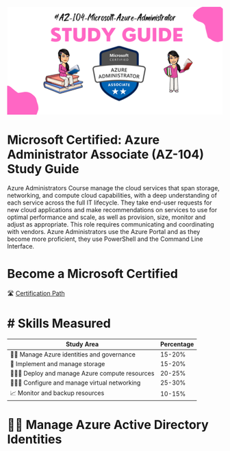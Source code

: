 <p align='center'>
      <img align="center"><img src="https://github.com/RobinaMirbahar/AZ-104-Microsoft-Azure-Administrator/blob/main/Images/AdminBanner.png">
</p>


# Microsoft Certified: Azure Administrator Associate (AZ-104) Study Guide
Azure Administrators Course manage the cloud services that span storage, networking, and compute cloud capabilities, with a deep understanding of each service across the full IT lifecycle. They take end-user requests for new cloud applications and make recommendations on services to use for optimal performance and scale, as well as provision, size, monitor and adjust as appropriate. This role requires communicating and coordinating with vendors. Azure Administrators use the Azure Portal and as they become more proficient, they use PowerShell and the Command Line Interface.

#  Become a Microsoft Certified 

🛣️ [Certification Path ](https://www.aka.ms/TrainCertPoster)

# # Skills Measured

| Study Area            | Percentage                                                              |
| ----------------- | ------------------------------------------------------------------ |
| 🧑‍💼 Manage Azure identities and governance |15-20% |
| 💽 Implement and manage storage |15-20%|
| 👩🏼‍💻 Deploy and manage Azure compute resources |20-25% |
| 👩🏻‍🔧 Configure and manage virtual networking |25-30%|
| 📈 Monitor and backup resources |10-15%|


 
 # 🧑‍💼 Manage Azure Active Directory Identities
 
  




